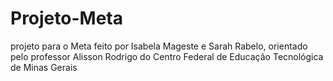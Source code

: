 # Projeto-Meta
projeto para o Meta feito por Isabela Mageste e Sarah Rabelo, orientado pelo professor Alisson Rodrigo do Centro Federal de Educação Tecnológica de Minas Gerais
